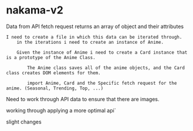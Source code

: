 # nakama-v2

Data from API fetch request returns an array of object and their attributes

    I need to create a file in which this data can be iterated through.
        in the iterations i need to create an instance of Anime.
        
        Given the instance of Anime i need to create a Card instance that is a prototype of the Anime Class.

            The Anime class saves all of the anime objects, and the Card class creates DOM elements for them.

            import Anime, Card and the Specific fetch request for the anime. (Seasonal, Trending, Top, ...)



Need to work through API data to ensure that there are images.

working through applying a more optimal api`


slight changes